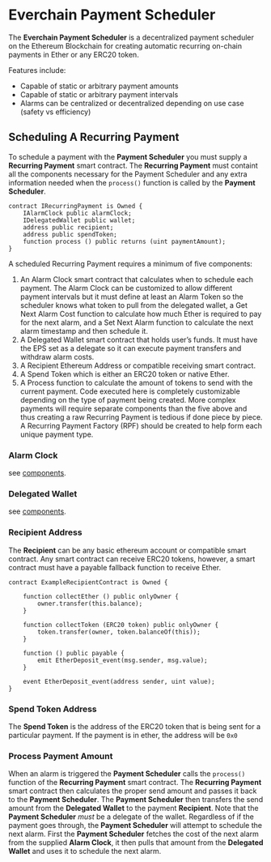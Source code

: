 # Everchain Payment Scheduler

The **Everchain Payment Scheduler** is a decentralized payment scheduler on the Ethereum Blockchain for creating automatic recurring on-chain payments in Ether or any ERC20 token.

Features include:

- Capable of static or arbitrary payment amounts
- Capable of static or arbitrary payment intervals
- Alarms can be centralized or decentralized depending on use case (safety vs efficiency)

## Scheduling A Recurring Payment

To schedule a payment with the **Payment Scheduler** you must supply a **Recurring Payment** smart contract. The **Recurring Payment** must containt all the components necessary for the Payment Scheduler and any extra information needed when the `process()` function is called by the **Payment Scheduler**.

```
contract IRecurringPayment is Owned {
    IAlarmClock public alarmClock;
    IDelegatedWallet public wallet;
    address public recipient;
    address public spendToken;
    function process () public returns (uint paymentAmount);
}
```

A scheduled Recurring Payment requires a minimum of five components:

1. An Alarm Clock smart contract that calculates when to schedule each payment. The Alarm Clock can be customized to allow different payment intervals but it must define at least an Alarm Token so the scheduler knows what token to pull from the delegated wallet, a Get Next Alarm Cost function to calculate how much Ether is required to pay for the next alarm, and a Set Next Alarm function to calculate the next alarm timestamp and then schedule it. 
2. A Delegated Wallet smart contract that holds user’s funds. It must have the EPS set as a delegate so it can execute payment transfers and withdraw alarm costs.
3. A Recipient Ethereum Address or compatible receiving smart contract. 
4. A Spend Token which is either an ERC20 token or native Ether.
5. A Process function to calculate the amount of tokens to send with the current payment. Code executed here is completely customizable depending on the type of payment being created.
More complex payments will require separate components than the five above and thus creating a raw Recurring Payment is tedious if done piece by piece. A Recurring Payment Factory (RPF) should be created to help form each unique payment type.

### Alarm Clock

see [components](../components).

### Delegated Wallet

see [components](../components).

### Recipient Address

The **Recipient** can be any basic ethereum account or compatible smart contract. Any smart contract can receive ERC20 tokens, however, a smart contract must have a payable fallback function to receive Ether.

```
contract ExampleRecipientContract is Owned {
    
    function collectEther () public onlyOwner {
        owner.transfer(this.balance);
    }

    function collectToken (ERC20 token) public onlyOwner {
        token.transfer(owner, token.balanceOf(this));
    }
    
    function () public payable {
        emit EtherDeposit_event(msg.sender, msg.value);
    }
    
    event EtherDeposit_event(address sender, uint value);
}
```

### Spend Token Address

The **Spend Token** is the address of the ERC20 token that is being sent for a particular payment. If the payment is in ether, the address will be `0x0`

### Process Payment Amount

When an alarm is triggered the **Payment Scheduler** calls the `process()` function of the **Recurring Payment** smart contract. The **Recurring Payment** smart contract then calculates the proper send amount and passes it back to the **Payment Scheduler**. The **Payment Scheduler** then transfers the send amount from the **Delegated Wallet** to the payment **Recipient**. Note that the **Payment Scheduler** *must* be a delegate of the wallet. Regardless of if the payment goes through, the **Payment Scheduler** will attempt to schedule the next alarm. First the **Payment Scheduler** fetches the cost of the next alarm from the supplied **Alarm Clock**, it then pulls that amount from the **Delegated Wallet** and uses it to schedule the next alarm.
